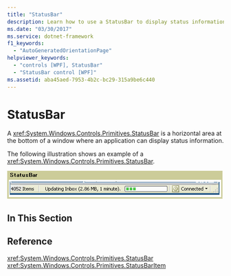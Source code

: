 ```yaml
---
title: "StatusBar"
description: Learn how to use a StatusBar to display status information in a horizontal bar in an application window.
ms.date: "03/30/2017"
ms.service: dotnet-framework
f1_keywords: 
  - "AutoGeneratedOrientationPage"
helpviewer_keywords: 
  - "controls [WPF], StatusBar"
  - "StatusBar control [WPF]"
ms.assetid: aba45aed-7953-4b2c-bc29-315a9be6c440
---
```

# StatusBar

A <xref:System.Windows.Controls.Primitives.StatusBar> is a horizontal area at the bottom of a window where an application can display status information.

The following illustration shows an example of a <xref:System.Windows.Controls.Primitives.StatusBar>.

![Status bar](./media/ss-ctl-statusbar.GIF "SS_CTL_statusbar")

## In This Section

## Reference

<xref:System.Windows.Controls.Primitives.StatusBar>
  <xref:System.Windows.Controls.Primitives.StatusBarItem>
